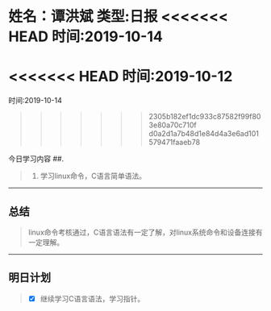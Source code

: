 姓名：谭洪斌
类型:日报
<<<<<<< HEAD
时间:2019-10-14
=======
<<<<<<< HEAD
时间:2019-10-12
=======
时间:2019-10-14
>>>>>>> 2305b182ef1dc933c87582f99f803e80a70c710f
>>>>>>> d0a2d1a7b48d1e84d4a3e6ad101579471faaeb78

今日学习内容 ##.  

>1. 学习linux命令，C语言简单语法。
>

* * *
## 总结 ##
> linux命令考核通过，C语言语法有一定了解，对linux系统命令和设备连接有一定理解。
* * *
## 明日计划 ##
> - [x] 继续学习C语言语法，学习指针。

